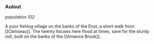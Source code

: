 ### Aulout
*population 102*

A poor fishing village on the banks of the Enst, a short walk from [[Clenseau]]. The twenty houses here flood at times, save for the sturdy mill, built on the banks of the [[Amance Brook]].
